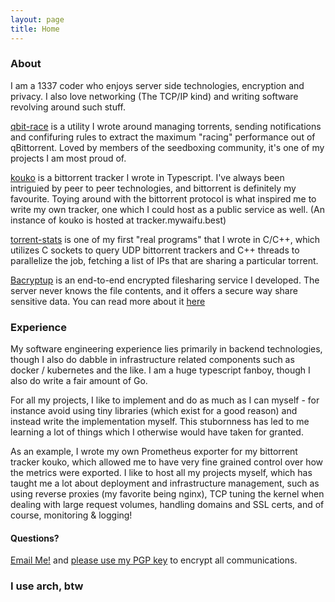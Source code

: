 ```yaml
---
layout: page
title: Home
---
```


### About

I am a 1337 coder who enjoys server side technologies, encryption and privacy. I also love networking (The TCP/IP kind) and writing software revolving around such stuff.


[qbit-race](https://github.com/ckcr4lyf/qbit-race) is a utility I wrote around managing torrents, sending notifications and confifuring rules to extract the maximum "racing" performance out of qBittorrent. Loved by members of the seedboxing community, it's one of my projects I am most proud of.

[kouko](https://github.com/ckcr4lyf/kouko) is a bittorrent tracker I wrote in Typescript. I've always been intriguied by peer to peer technologies, and bittorrent is definitely my favourite. Toying around with the bittorrent protocol is what inspired me to write my own tracker, one which I could host as a public service as well. (An instance of kouko is hosted at tracker.mywaifu.best)

[torrent-stats](https://github.com/ckcr4lyf/torrent-stats) is one of my first "real programs" that I wrote in C/C++, which utilizes C sockets to query UDP bittorrent trackers and C++ threads to parallelize the job, fetching a list of IPs that are sharing a particular torrent.

[Bacryptup](https://bacryptup.saxrag.com/) is an end-to-end encrypted filesharing service I developed. The server never knows the file contents, and it offers a secure way share sensitive data. You can read more about it [here](/bacryptup)


### Experience

My software engineering experience lies primarily in backend technologies, though I also do dabble in infrastructure related components such as docker / kubernetes and the like. I am a huge typescript fanboy, though I also do write a fair amount of Go.

For all my projects, I like to implement and do as much as I can myself - for instance avoid using tiny libraries (which exist for a good reason) and instead write the implementation myself. This stubornness has led to me learning a lot of things which I otherwise would have taken for granted.
	
As an example, I wrote my own Prometheus exporter for my bittorrent tracker kouko, which allowed me to have very fine grained control over how the metrics were exported. I like to host all my projects myself, which has taught me a lot about deployment and infrastructure management, such as using reverse proxies (my favorite being nginx), TCP tuning the kernel when dealing with large request volumes, handling domains and SSL certs, and of course, monitoring & logging! 

#### Questions?

<a href="mailto:poiasdpoiasd@live.com">Email Me!</a> and [please use my PGP key](/assets/pgp/Raghu_Saxena_poiasdpoiasd@live.com_0xA1E21ED06A67D28A.asc) to encrypt all communications.


### I use arch, btw


